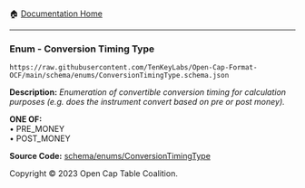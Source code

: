 :house: [Documentation Home](../../../README.md)

---

### Enum - Conversion Timing Type

`https://raw.githubusercontent.com/TenKeyLabs/Open-Cap-Format-OCF/main/schema/enums/ConversionTimingType.schema.json`

**Description:** _Enumeration of convertible conversion timing for calculation purposes (e.g. does the instrument convert based on pre or post money)._

**ONE OF:**</br>&bull; PRE_MONEY </br>&bull; POST_MONEY

**Source Code:** [schema/enums/ConversionTimingType](../../../../schema/enums/ConversionTimingType.schema.json)

Copyright © 2023 Open Cap Table Coalition.
